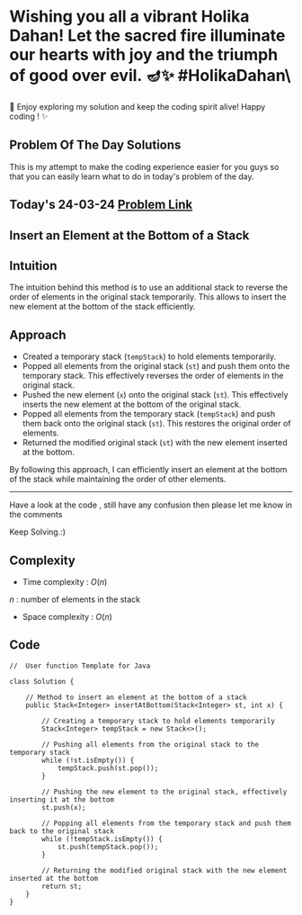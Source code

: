 # Wishing you all a vibrant Holika Dahan! Let the sacred fire illuminate our hearts with joy and the triumph of good over evil. 🪔✨ #HolikaDahan\

🚀 Enjoy exploring my solution and keep the coding spirit alive! Happy coding ! ✨

## Problem Of The Day Solutions

This is my attempt to make the coding experience easier for you guys so that you can easily learn what to do in today's problem of the day.

## Today's 24-03-24 [Problem Link](https://www.geeksforgeeks.org/problems/insert-an-element-at-the-bottom-of-a-stack/1)
## Insert an Element at the Bottom of a Stack

## Intuition
The intuition behind this method is to use an additional stack to reverse the order of elements in the original stack temporarily. This allows to insert the new element at the bottom of the stack efficiently.

## Approach

- Created a temporary stack (`tempStack`) to hold elements temporarily.
- Popped all elements from the original stack (`st`) and push them onto the temporary stack. This effectively reverses the order of elements in the original stack.
- Pushed the new element (`x`) onto the original stack (`st`). This effectively inserts the new element at the bottom of the original stack.
- Popped all elements from the temporary stack (`tempStack`) and push them back onto the original stack (`st`). This restores the original order of elements.
- Returned the modified original stack (`st`) with the new element inserted at the bottom.

By following this approach, I can efficiently insert an element at the bottom of the stack while maintaining the order of other elements.

---
Have a look at the code , still have any confusion then please let me know in the comments

Keep Solving.:)

## Complexity
- Time complexity : $O( n )$
<!-- Add your time complexity here, e.g. $$O())$$ -->
$n$ : number of elements in the stack
- Space complexity : $O( n )$
<!-- Add your space complexity here, e.g. $$O(n)$$ -->

## Code

```
//  User function Template for Java

class Solution {
    
    // Method to insert an element at the bottom of a stack
    public Stack<Integer> insertAtBottom(Stack<Integer> st, int x) {
        
        // Creating a temporary stack to hold elements temporarily
        Stack<Integer> tempStack = new Stack<>();
        
        // Pushing all elements from the original stack to the temporary stack
        while (!st.isEmpty()) {
            tempStack.push(st.pop());
        }
        
        // Pushing the new element to the original stack, effectively inserting it at the bottom
        st.push(x);
        
        // Popping all elements from the temporary stack and push them back to the original stack
        while (!tempStack.isEmpty()) {
            st.push(tempStack.pop());
        }
        
        // Returning the modified original stack with the new element inserted at the bottom
        return st;
    }
} 	
```